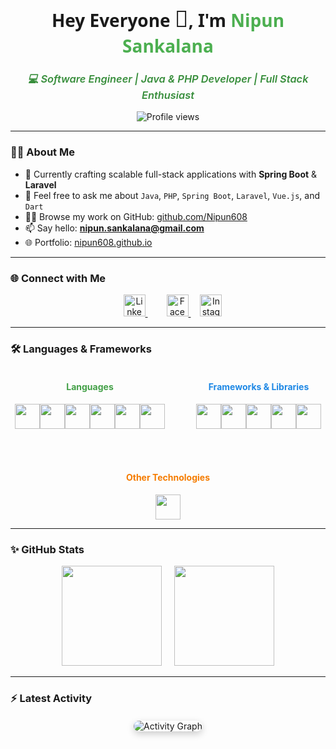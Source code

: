 <h1 align="center" style="font-weight: 900; font-family: 'Segoe UI', Tahoma, Geneva, Verdana, sans-serif;">
  Hey Everyone <span style="font-size: 1.3em;">👋</span>, I'm <span style="color:#4caf50;">Nipun Sankalana</span>
</h1>

<h3 align="center" style="color:#388e3c; font-style: italic; font-weight: 600;">
  💻 Software Engineer | Java & PHP Developer | Full Stack Enthusiast
</h3>

<p align="center">
  <img src="https://komarev.com/ghpvc/?username=nipun608&label=Profile%20views&color=0e75b6&style=flat" alt="Profile views" />
</p>

---

### 👨‍💻 About Me

- 🔭 Currently crafting scalable full-stack applications with **Spring Boot** & **Laravel**  
- 💬 Feel free to ask me about `Java`, `PHP`, `Spring Boot`, `Laravel`, `Vue.js`, and `Dart`  
- 👨‍💻 Browse my work on GitHub: [github.com/Nipun608](https://github.com/Nipun608)  
- 📫 Say hello: **nipun.sankalana@gmail.com**  
- 🌐 Portfolio: [nipun608.github.io](https://nipun608.github.io/)

---

### 🌐 Connect with Me

<p align="center" style="margin: 10px 0;">
  <a href="https://linkedin.com/in/nipun-sankalana" target="_blank" rel="noopener noreferrer" style="margin: 0 15px;">
    <img src="https://cdn.jsdelivr.net/gh/devicons/devicon/icons/linkedin/linkedin-original.svg" alt="LinkedIn" width="35" />
  </a>
  <a href="https://fb.com/nipun.sankalana" target="_blank" rel="noopener noreferrer" style="margin: 0 15px;">
    <img src="https://cdn.jsdelivr.net/gh/devicons/devicon/icons/facebook/facebook-original.svg" alt="Facebook" width="35" />
  </a>
 <a href="https://instagram.com/nipun.sankalana" target="_blank" rel="noopener noreferrer">
  <img src="https://cdn.jsdelivr.net/gh/devicons/devicon/icons/instagram/instagram-original-wordmark.svg" alt="Instagram" width="35" />
</a>
</p>

---

### 🛠️ Languages & Frameworks

<div align="center" style="display: flex; justify-content: center; gap: 50px; flex-wrap: wrap;">

  <div>
    <h4 style="color:#43a047;">Languages</h4>
    <p style="font-size: 0;">
      <img src="https://cdn.jsdelivr.net/gh/devicons/devicon/icons/java/java-original.svg" alt="Java" width="40" />&nbsp;
      <img src="https://cdn.jsdelivr.net/gh/devicons/devicon/icons/php/php-original.svg" alt="PHP" width="40" />&nbsp;
      <img src="https://cdn.jsdelivr.net/gh/devicons/devicon/icons/dart/dart-original.svg" alt="Dart" width="40" />&nbsp;
      <img src="https://cdn.jsdelivr.net/gh/devicons/devicon/icons/javascript/javascript-original.svg" alt="JavaScript" width="40" />&nbsp;
      <img src="https://cdn.jsdelivr.net/gh/devicons/devicon/icons/html5/html5-original.svg" alt="HTML5" width="40" />&nbsp;
      <img src="https://cdn.jsdelivr.net/gh/devicons/devicon/icons/mysql/mysql-original-wordmark.svg" alt="MySQL" width="40" />
    </p>
  </div>

  <div>
    <h4 style="color:#1e88e5;">Frameworks & Libraries</h4>
    <p style="font-size: 0;">
      <img src="https://cdn.jsdelivr.net/gh/devicons/devicon/icons/vuejs/vuejs-original.svg" alt="Vue.js" width="40" />&nbsp;
      <img src="https://cdn.jsdelivr.net/gh/devicons/devicon/icons/spring/spring-original.svg" alt="Spring Boot" width="40" />&nbsp;
      <img src="https://cdn.jsdelivr.net/gh/devicons/devicon/icons/laravel/laravel-original.svg" alt="Laravel" width="40" />&nbsp;
      <img src="https://reactnative.dev/img/header_logo.svg" alt="React Native" width="40" />&nbsp;
      <img src="https://cdn.jsdelivr.net/gh/devicons/devicon/icons/firebase/firebase-plain.svg" alt="Firebase" width="40" />
    </p>
  </div>

  <div>
    <h4 style="color:#f57c00;">Other Technologies</h4>
    <p style="font-size: 0;">
      <img src="https://cdn.jsdelivr.net/gh/devicons/devicon/icons/arduino/arduino-original.svg" alt="Arduino" width="40" />
    </p>
  </div>

</div>

---

### ✨ GitHub Stats

<p align="center" style="margin-top: 10px;">
  <img height="160" src="https://github-readme-stats.vercel.app/api?username=nipun608&show_icons=true&theme=radical&count_private=true" />
  &nbsp;&nbsp;&nbsp;
  <img height="160" src="https://github-readme-stats.vercel.app/api/top-langs/?username=nipun608&layout=compact&theme=radical" />
</p>

---

### ⚡ Latest Activity

<p align="center" style="margin-top: 20px;">
  <img src="https://github-readme-activity-graph.vercel.app/graph?username=nipun608&theme=react-dark&hide_border=true" alt="Activity Graph" style="border-radius: 10px; box-shadow: 0 4px 12px rgba(0,0,0,0.2);" />
</p>

